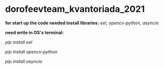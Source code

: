 # dorofeevteam_kvantoriada_2021

**for start up the code needed install libraries:** *eel, opencv-python, asyncio*

**need write in OS's terminal:**

  *pip install eel*
  
  *pip install opencv-python*
  
  *pip install asyncio*

